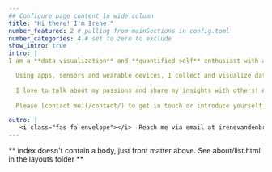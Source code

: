 ```yaml
---
## Configure page content in wide column
title: "Hi there! I'm Irene." 
number_featured: 2 # pulling from mainSections in config.toml
number_categories: 4 # set to zero to exclude
show_intro: true
intro: |
I am a **data visualization** and **quantified self** enthusiast with an interest in **digital health** and **precision medicine**. As a former professional cyclist with a PhD in biomarker research, I currently combine a part time job as a university teacher with a freelance business and passion project **‘You Are What You Measure’**. <p>

  Using apps, sensors and wearable devices, I collect and visualize data about my sleep, activity,     nutrition, mood, body, brain, environment, and habits.  Here, I'll share my insights from self-tracking as well as my continuous learning path to improve my data visualization and R programming skills! <p>
  
  I love to talk about my passions and share my insights with others! As a freelancer, I give **presentations** and **workshops** about self-tracking, data visualization and/or the R programming language (see [Talks](/talk/) and [Blog](/blog/)). In addition, I create (interactive) **data visualizations** or **web applications** to support (sensor-based) studies and citizen science projects related to health, lifestyle or living environment (see [Projects](/project/) and [DataViz](dataviz)). <p> 
  
  Please [contact me](/contact/) to get in touch or introduce yourself!

outro: |
   <i class="fas fa-envelope"></i>  Reach me via email at irenevandenbroek@gmail.com.
---
```


** index doesn't contain a body, just front matter above.
See about/list.html in the layouts folder **
